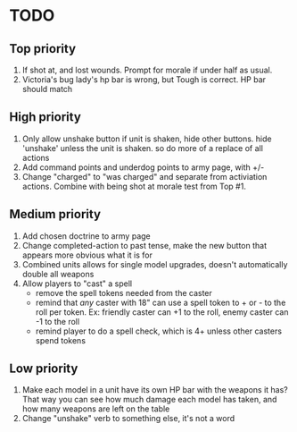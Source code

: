 # TODO

## Top priority
1. If shot at, and lost wounds. Prompt for morale if under half as usual.
2. Victoria's bug lady's hp bar is wrong, but Tough is correct. HP bar should match

## High priority
1. Only allow unshake button if unit is shaken, hide other buttons. hide 'unshake' unless the unit is shaken. so do more of a replace of all actions
2. Add command points and underdog points to army page, with +/-
3. Change "charged" to "was charged" and separate from activiation actions. Combine with being shot at morale test from Top #1. 

## Medium priority
1. Add chosen doctrine to army page
2. Change completed-action to past tense, make the new button that appears more obvious what it is for
3. Combined units allows for single model upgrades, doesn't automatically double all weapons
4. Allow players to "cast" a spell 
    - remove the spell tokens needed from the caster
    - remind that *any* caster with 18" can use a spell token to + or - to the roll per token. Ex: friendly caster can +1 to the roll, enemy caster can -1 to the roll
    - remind player to do a spell check, which is 4+ unless other casters spend tokens

## Low priority
1. Make each model in a unit have its own HP bar with the weapons it has? That way you can see how much damage each model has taken, and how many weapons are left on the table
2. Change "unshake" verb to something else, it's not a word